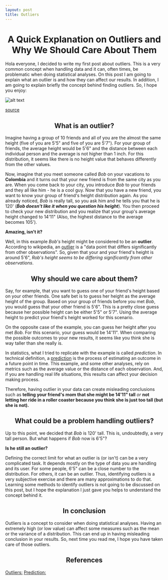 ```yaml
---
layout: post
title: Outliers
---
```

<h1 style="font-size:200%;text-align:center">A Quick Explanation on Outliers and Why We Should Care About Them</h1>

Hola everyone, I decided to write my first post about outliers. This is a very common concept when handling data and it can, often times, be problematic when doing statistical analyses. On this post I am going to explain what an outlier is and how they can affect our results. In addition, I am going to explain briefly the concept behind finding outliers. So, I hope you enjoy: 

![alt text](https://i.makeagif.com/media/8-18-2017/S_jkMJ.gif "Me Typing - not me, really")

[source](https://i.makeagif.com/media/8-18-2017/S_jkMJ.gif)

<h2 style="text-align:center">What is an outlier?</h2>

Imagine having a group of 10 friends and all of you are the almost the same height (five of you are 5'5" and five of you are 5'7"). For your group of friends, the average height would be 5'6" and the distance between each individual person and the average is not higher than 1 inch. For this distribution, it seems like there is no height value that behaves differently from the other values.

Now, imagine that you meet someone called _Bob_ on your vacations to <b>Colombia</b> and it turns out that your new friend is from the same city as you are. When you come back to your city, you introduce _Bob_ to your friends and they all like him - he is a cool guy. Now that you have a new friend, you want to know your group of friend's height distribution again. As you already noticed, _Bob_ is really tall, so you ask him and he tells you that he is 120' (<i><b>Bob doesn't like it when you question his height</b></i>). You then proceed to check your new distribution and you realize that your group's average height changed to 14'11" (Also, the highest distance to the average becomes 105').

<b>Amazing, isn't it?</b>

Well, in this example _Bob's_ height might be considered to be an <b>outlier</b>. According to wikipedia, an [outlier](https://en.wikipedia.org/wiki/Outlier) is a "data point that differs significantly from other observations". So, given that your and your friend's height is around 5'6", _Rob's height seems to be differing significantly from other observations_.

<h2 style="text-align:center">Why should we care about them?</h2>

Say, for example, that you want to guess one of your friend's height based on your other friends. One safe bet is to guess her height as the average height of the group. Based on your group of friends before you met _Bob_, you would guess that your other friend is 5'6". This is a pretty close guess because her possible height can be either 5'5" or 5'7". Using the average height to predict your friend's height worked for this scenario. 

On the opposite case of the example, you can guess her height after you met _Bob_. For this scenario, your guess would be 14'11". When comparing the possible outcomes to your new results, it seems like you think she is way taller than she really is.  

In statistics, what I tried to replicate with the example is called _prediction_. In technical definition, a [prediction](https://stats.oecd.org/glossary/detail.asp?ID=3792) is the process of estimating an outcome in a future point in time. This example, and some other analyses, rely on metrics such as the average value or the distance of each observation. And, if you are handling real life situations, this results can affect your decision making process.

Therefore, having outlier in your data can create misleading conclusions such as <b>telling your friend's mom that she might be 14'11" tall</b> <i>or</i> <b>not letting her ride in a roller coaster because you think she is just too tall (but she is not).</b>

<h2 style="text-align:center">What could be a problem handling outliers?</h2>

Up to this point, we decided that _Bob_ is 120' tall. This is, undoubtedly, a very tall person. But what happens if _Bob_ now is 6'5"? 

<b>Is he still an outlier?</b>

Defining the correct limit for what an outlier is (or isn't) can be a very complicated task. It depends mostly on the type of data you are handling and its user. For some people, 6'5" can be a close number to the distribution. For others, it can be an outlier. Thus, identifying outliers is a very subjective exercise and there are many approximations to do that. Learning some methods to identify outliers is not going to be discussed on this post, but I hope the explanation I just gave you helps to understand the concept behind it.

<h2 style="text-align:center">In conclusion</h2>

Outliers is a concept to consider when doing statistical analyses. Having an extremely high (or low value) can affect some measures such as the mean or the variance of a distribution. This can end up in having misleading conclusion in your results. So, next time you read me, I hope you have taken care of those outliers.

<h2 style="text-align:center">References</h2>

[Outliers:](https://en.wikipedia.org/wiki/Outlier)
[Prediction:](https://stats.oecd.org/glossary/detail.asp?ID=3792)